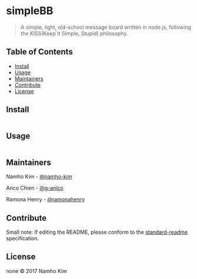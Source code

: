# simpleBB


> A simple, light, old-school message board written in node.js, following the KISS(Keep It Simple, Stupid) philosophy.

## Table of Contents

- [Install](#install)
- [Usage](#usage)
- [Maintainers](#maintainers)
- [Contribute](#contribute)
- [License](#license)

## Install

```
```

## Usage

```
```

## Maintainers

Namho Kim - [@namho-kim](https://github.com/namho-kim)

Anco Chien - [@g-anico](https://github.com/g-anico)

Ramona Henry - [@ramonahenry](https://github.com/ramonahenry)

## Contribute



Small note: If editing the README, please conform to the [standard-readme](https://github.com/RichardLitt/standard-readme) specification.

## License

none © 2017 Namho Kim
